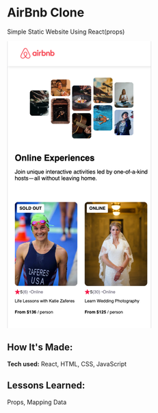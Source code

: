 # AirBnb Clone
Simple Static Website Using React(props)

![alt tag](./airbnb.png)

## How It's Made:

**Tech used:** React, HTML, CSS, JavaScript

## Lessons Learned:

Props, Mapping Data




